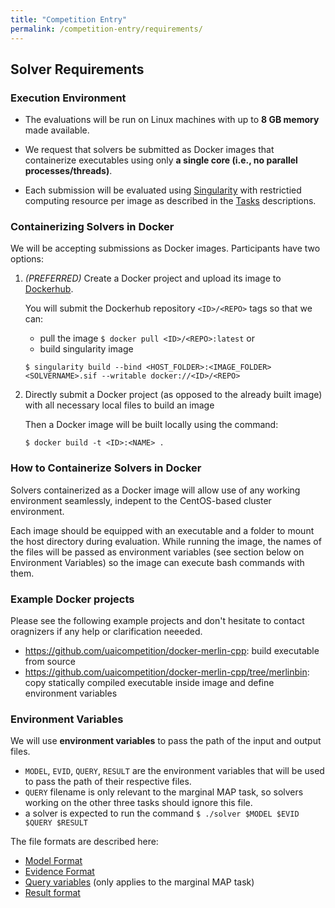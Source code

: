 ```yaml
---
title: "Competition Entry"
permalink: /competition-entry/requirements/
---
```


## Solver Requirements


### Execution Environment

* The evaluations will be run on Linux machines with up to **8 GB memory** made available.

* We request that solvers be submitted as Docker images that containerize executables using only **a single core (i.e., no parallel processes/threads)**.

* Each submission will be evaluated using [Singularity](https://sylabs.io/guides/2.6/user-guide/index.html) 
with restrictied computing resource per image as described in the [Tasks](./tasks.md) descriptions.


### Containerizing Solvers in Docker
We will be accepting submissions as Docker images. Participants have two options:

1. _(PREFERRED)_ Create a Docker project and upload its image to [Dockerhub](https://hub.docker.com/).
    
    You will submit the Dockerhub repository `<ID>/<REPO>` tags so that we can:
      * pull the image `$ docker pull <ID>/<REPO>:latest` or
      * build singularity image  
 
    ```
    $ singularity build --bind <HOST_FOLDER>:<IMAGE_FOLDER> <SOLVERNAME>.sif --writable docker://<ID>/<REPO>
    ```

2. Directly submit a Docker project (as opposed to the already built image) with all necessary local files to build an image

    Then a Docker image will be built locally using the command:
    ```
    $ docker build -t <ID>:<NAME> . 
    ```


### How to Containerize Solvers in Docker
Solvers containerized as a Docker image will allow use of any working environment seamlessly,
indepent to the CentOS-based cluster environment.

Each image should be equipped with an executable and a folder to mount the host directory during evaluation.
While running the image, the names of the files will be passed as environment variables (see section below on
Environment Variables) so the image can execute bash commands with them.


### Example Docker projects
Please see the following example projects
and don't hesitate to contact oragnizers if any help or clarification neeeded.
* https://github.com/uaicompetition/docker-merlin-cpp: build executable from source
* https://github.com/uaicompetition/docker-merlin-cpp/tree/merlinbin: copy statically compiled executable inside image and define environment variables


### Environment Variables 
We will use **environment variables** to pass the path of the input and output files.
* `MODEL`, `EVID`, `QUERY`, `RESULT` are the environment variables that will be used to pass the path of their respective files.
* `QUERY` filename is only relevant to the marginal MAP task, so solvers working on the other three tasks should ignore this file.
* a solver is expected to run the command ``` $ ./solver $MODEL $EVID $QUERY $RESULT ```

The file formats are described here:
* [Model Format](../file-formats/model-format.md)   
* [Evidence Format](../file-formats/evidence-format.md)
* [Query variables](../file-formats/query-format.md) (only applies to the marginal MAP task)
* [Result format](../file-formats/result-format.md)
   
